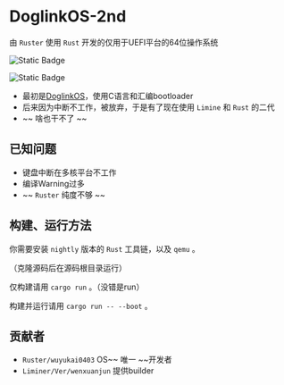 # DoglinkOS-2nd

由 `Ruster` 使用 `Rust` 开发的仅用于UEFI平台的64位操作系统

![Static Badge](https://img.shields.io/badge/License-GPLv3-blue) 

![Static Badge](https://img.shields.io/badge/star-0-8A2BE2)

* 最初是[DoglinkOS](https://github.com/wuyukai0403/DoglinkOS)，使用C语言和汇编bootloader
* 后来因为中断不工作，被放弃，于是有了现在使用 `Limine` 和 `Rust` 的二代
* ~~ 啥也干不了 ~~

## 已知问题

* 键盘中断在多核平台不工作
* 编译Warning过多
* ~~ `Ruster` 纯度不够 ~~

## 构建、运行方法

你需要安装 `nightly` 版本的 `Rust` 工具链，以及 `qemu` 。

（克隆源码后在源码根目录运行）

仅构建请用 `cargo run` 。（没错是run）

构建并运行请用 `cargo run -- --boot` 。

## 贡献者

* `Ruster/wuyukai0403` OS~~ 唯一 ~~开发者
* `Liminer/Ver/wenxuanjun` 提供builder
